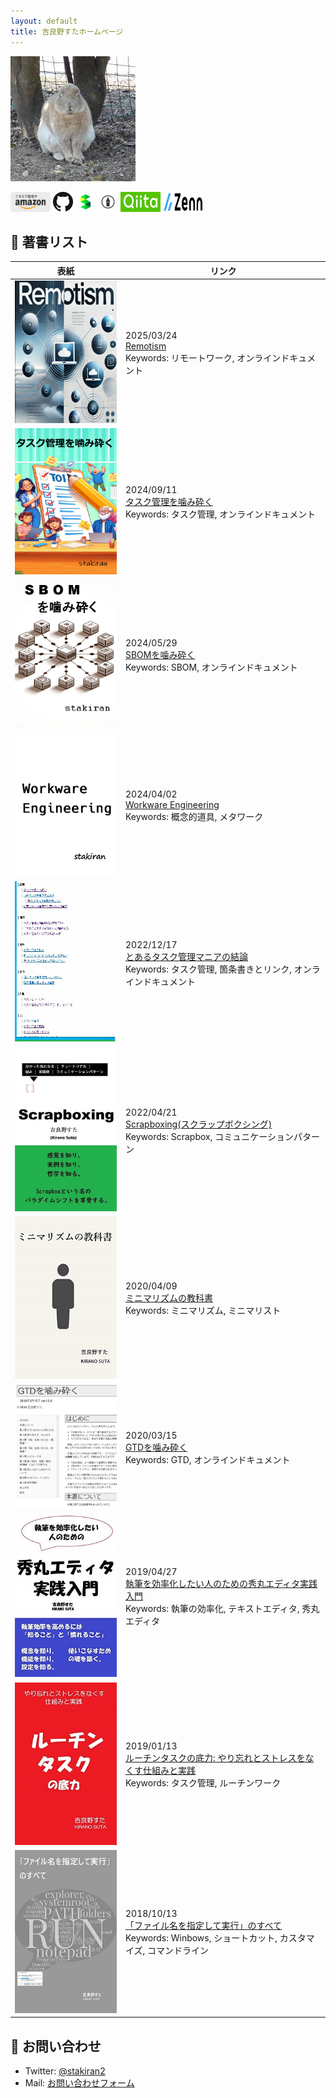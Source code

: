 ```yaml
---
layout: default
title: 吉良野すたホームページ
---
```


![avatar](assets/img/avatar_half.jpg)

<a href="https://www.amazon.co.jp/%E5%90%89%E8%89%AF%E9%87%8E%E3%81%99%E3%81%9F/e/B07JLHMBDV"><img src="assets/logo/kindle_gray.png" width="64" height="32"></a>
<a href="https://github.com/stakiran"><img src="assets/logo/GitHub-Mark-32px.png"></a>
<a href="https://scrapbox.io/stao/"><img src="assets/logo/scrapbox_logo.svg" width="32" height="32"></a>
<a href="http://stakiran.hatenablog.com/"><img src="assets/logo/hatenablog-logo.svg" width="32" height="32"></a>
<a href="https://qiita.com/sta"><img src="assets/logo/qiita.png" width="64" height="32"></a>
<a href="https://zenn.dev/sta"><img src="assets/logo/zenn.png" width="64" height="32"></a>

## :book: 著書リスト

| 表紙 | リンク |
| ---- | ------ |
| <a href="https://zenn.dev/sta/books/remotism-book">![remotism.png](assets/img/remotism.png)</a> | 2025/03/24<br>[Remotism](https://zenn.dev/sta/books/remotism-book)<br>Keywords: リモートワーク, オンラインドキュメント |
| <a href="https://zenn.dev/sta/books/taskmanagement-kamikudaku">![taskmanagement_kamikudaku.png](assets/img/taskmanagement_kamikudaku.png)</a> | 2024/09/11<br>[タスク管理を噛み砕く](https://zenn.dev/sta/books/taskmanagement-kamikudaku)<br>Keywords: タスク管理, オンラインドキュメント |
| <a href="https://zenn.dev/sta/books/sbom-kamikudaku">![sbom_kamikudaku.png](assets/img/sbom_kamikudaku.png)</a> | 2024/05/29<br>[SBOMを噛み砕く](https://zenn.dev/sta/books/sbom-kamikudaku)<br>Keywords: SBOM, オンラインドキュメント |
| <a href="https://zenn.dev/sta/books/workware-engineering">![wwe.png](assets/img/wwe.png)</a> | 2024/04/02<br>[Workware Engineering](https://zenn.dev/sta/books/workware-engineering)<br>Keywords: 概念的道具, メタワーク |
| <a href="https://tms1.vercel.app/">![tms1.jpg](assets/img/tms1.jpg)</a> | 2022/12/17<br>[とあるタスク管理マニアの結論](https://tms1.vercel.app/)<br>Keywords: タスク管理, 箇条書きとリンク, オンラインドキュメント |
| <a href="https://www.amazon.co.jp/gp/product/B09YLFQZ29">![15_scrapbox.jpg](assets/img/15_scrapbox.jpg)</a> | 2022/04/21<br>[Scrapboxing(スクラップボクシング)](https://www.amazon.co.jp/gp/product/B09YLFQZ29)<br>Keywords: Scrapbox, コミュニケーションパターン |
| <a href="https://www.amazon.co.jp/dp/B086WR1YDZ">![06_minimalismc.jpg](assets/img/06_minimalism.jpg)</a> | 2020/04/09<br>[ミニマリズムの教科書](https://www.amazon.co.jp/dp/B086WR1YDZ)<br>Keywords: ミニマリズム, ミニマリスト |
| <a href="https://stakiran.github.io/gtd_kamikudaku/">![05_gtd_onlinedoc.jpg](assets/img/05_gtd_onlinedoc.jpg)</a> | 2020/03/15<br>[GTDを噛み砕く](https://stakiran.github.io/gtd_kamikudaku/)<br>Keywords: GTD, オンラインドキュメント |
| <a href="https://www.amazon.co.jp/gp/product/B07R6FTSMT/">![03_hidemaru.jpg](assets/img/03_hidemaru.jpg)</a> | 2019/04/27<br>[執筆を効率化したい人のための秀丸エディタ実践入門](https://www.amazon.co.jp/gp/product/B07R6FTSMT/)<br>Keywords: 執筆の効率化, テキストエディタ, 秀丸エディタ |
| <a href="https://www.amazon.co.jp/gp/product/B07MJW8MVD/">![02_routinetask.jpg](assets/img/02_routinetask.jpg)</a> | 2019/01/13<br>[ルーチンタスクの底力: やり忘れとストレスをなくす仕組みと実践](https://www.amazon.co.jp/gp/product/B07MJW8MVD/)<br>Keywords: タスク管理, ルーチンワーク |
| <a href="https://www.amazon.co.jp/gp/product/B07JF3BHP5/">![01_run.jpg](assets/img/01_run.jpg)</a> | 2018/10/13<br>[「ファイル名を指定して実行」のすべて](https://www.amazon.co.jp/gp/product/B07JF3BHP5/)<br>Keywords: Winbows, ショートカット, カスタマイズ, コマンドライン |

## :email: お問い合わせ
- Twitter: [@stakiran2](https://twitter.com/stakiran2)
- Mail: [お問い合わせフォーム](https://forms.gle/VPnemhHTKLsGnyQc8)
